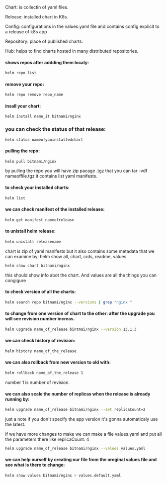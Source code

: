 Chart: is collectin of yaml files. 

Release: installed chart in K8s.

Config: configurations in the values.yaml file and contains config explicit to a release of k8s app

Repository: place of published charts.

Hub: helps to find charts hosted in many distributed repositories.

#### shows repos after addding them localy:
```bash
helm repo list
```
#### remove your repo:
```bash
helm repo remove repo_name
````
#### insall your chart:
```bash
helm install name_it bitnami/nginx
```
### you can check the status of that release:
```bash
helm status nameofyouinstalledchart
```

#### pulling the repo:
```bash
helm pull bitnami/nginx
```

by pulling the repo you will have zip pacage .tgz that you can tar -vdf  nameoffile.tgz it contains list yaml manifests. 

#### to check your installed charts:
```bash
helm list
```
 #### we can check manifest of the installed release:
 ```bash
helm get manifest nameofrelease
```

#### to unistall helm release:
```bash
helm unistall releasename
```
chart is zip of yaml manifests but it also contains some metadata that we can examine by: helm show all, chart, crds, readme, values

```bash
helm show chart bitnami/nginx
```
this should show info abot the chart. And values are all the things you can congigure

#### to check version of all the charts:
```bash
helm search repo bitnami/nginx --versions | grep "nginx "
```
#### to change from one version of chart to the other: after the upgrade you will see revision number increas.
```bash
helm upgrade name_of_release bintmai/nginx --version 13.1.3
```
#### we can check history of revision:
```bash
helm history name_of_the_release
```
#### we can also rollback from new version to old with:
```bash
helm rollback name_of_the_release 1
```
number 1 is number of revision.

#### we can also scale the number of replicas when the release is already running by:
```bash
helm upgrade name_of_release bitnami/nginx --set replicaCount=2
```
just a note if you don't specify the app version it's gonna automaticaly use the latest.

if we have more changes to make we can make a file values.yaml and put all the parameters there like replicaCount: 4
```bash
helm upgrade name_of_release bitnami/nginx --values values.yaml
```
#### we can help ourself by creating our file from the oreginal values file and see what is there to change:
```bash
helm show values bitnami/nginx > values.default.yaml
```
